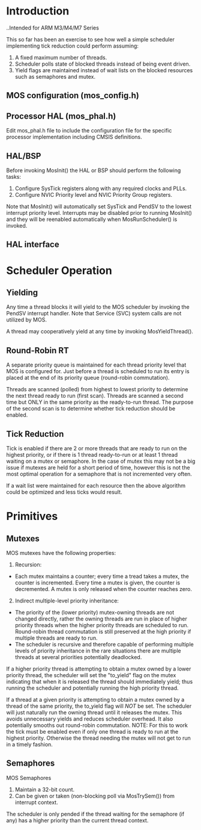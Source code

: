 
# Introduction

..Intended for ARM M3/M4/M7 Series

This so far has been an exercise to see how well a simple scheduler implementing tick reduction could perform assuming:

1. A fixed maximum number of threads.
2. Scheduler polls state of blocked threads instead of being event driven.
3. Yield flags are maintained instead of wait lists on the blocked resources such as semaphores and mutex.

## MOS configuration (mos_config.h)

## Processor HAL (mos_phal.h)

Edit mos_phal.h file to include the configuration file for the specific processor implementation including CMSIS definitions.

## HAL/BSP

Before invoking MosInit() the HAL or BSP should perform the following tasks:

1. Configure SysTick registers along with any required clocks and PLLs.
2. Configure NVIC Priority level and NVIC Priority Group registers.

Note that MosInit() will automatically set SysTick and PendSV to the lowest interrupt priority level. Interrupts may be disabled prior to running MosInit() and they will be reenabled automatically when MosRunScheduler() is invoked.

## HAL interface

# Scheduler Operation

## Yielding

Any time a thread blocks it will yield to the MOS scheduler by invoking the PendSV interrupt handler.  Note that Service (SVC) system calls are not utilized by MOS.

A thread may cooperatively yield at any time by invoking MosYieldThread().

## Round-Robin RT

A separate priority queue is maintained for each thread priority level that MOS is configured for. Just before a thread is scheduled to run its entry is placed at the end of its priority queue (round-robin commutation).

Threads are scanned (polled) from highest to lowest priority to determine the next thread ready to run (first scan).  Threads are scanned a second time but ONLY in the same priority as the ready-to-run thread.  The purpose of the second scan is to determine whether tick reduction should be enabled.

## Tick Reduction

Tick is enabled if there are 2 or more threads that are ready to run on the highest priority, or if there is 1 thread ready-to-run or at least 1 thread waiting on a mutex or semaphore.  In the case of mutex this may not be a big issue if mutexes are held for a short period of time, however this is not the most optimal operation for a semaphore that is not incremented very often.

If a wait list were maintained for each resource then the above algorithm could be optimized and less ticks would result.

# Primitives

## Mutexes

MOS mutexes have the following properties:

1. Recursion:
 + Each mutex maintains a counter; every time a tread takes a mutex, the counter is incremented. Every time a mutex is given, the counter is decremented. A mutex is only released when the counter reaches zero.

2. Indirect multiple-level priority inheritance:
 + The priority of the (lower priority) mutex-owning threads are not changed directly, rather the owning threads are run in place of higher priority threads when the higher priority threads are scheduled to run. Round-robin thread commutation is still preserved at the high priority if multiple threads are ready to run.
 + The scheduler is recursive and therefore capable of performing multiple levels of priority inheritance in the rare situations there are multiple threads at several priorities potentially deadlocked.

If a higher priority thread is attempting to obtain a mutex owned by a lower priority thread, the scheduler will set the "to_yield" flag on the mutex indicating that when it is released the thread should immediately yield; thus running the scheduler and potentially running the high priority thread.

If a thread at a given priority is attempting to obtain a mutex owned by a thread of the same priority, the to_yield flag will *NOT* be set. The scheduler will just naturally run the owning thread until it releases the mutex. This avoids unnecessary yields and reduces scheduler overhead. It also potentially smooths out round-robin commutation.  NOTE: For this to work the tick must be enabled even if only one thread is ready to run at the highest priority. Otherwise the thread needing the mutex will not get to run in a timely fashion.

## Semaphores

MOS Semaphores

1. Maintain a 32-bit count.
2. Can be given or taken (non-blocking poll via MosTrySem()) from interrupt context.

The scheduler is only pended if the thread waiting for the semaphore (if any) has a higher priority than the current thread context.
